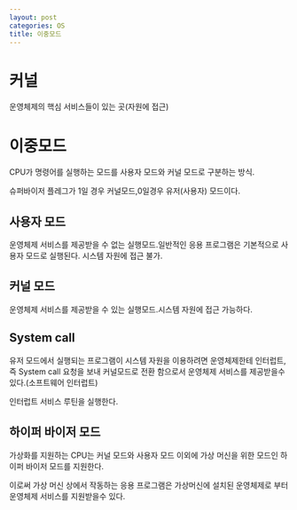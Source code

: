 ```yaml
---
layout: post
categories: OS
title: 이중모드
---
```

# 커널
운영체제의 핵심 서비스들이 있는 곳(자원에 접근)
# 이중모드
CPU가 명령어를 실행하는 모드를 사용자 모드와 커널 모드로 구분하는 방식.

슈퍼바이저 플레그가 1일 경우 커널모드,0일경우 유저(사용자) 모드이다.
## 사용자 모드
운영체제 서비스를 제공받을 수 없는 실행모드.일반적인 응용 프로그램은 기본적으로 사용자 모드로 실행된다. 시스템 자원에 접근 불가.
## 커널 모드 
운영체제 서비스를 제공받을 수 있는 실행모드.시스템 자원에 접근 가능하다.

## System call
유저 모드에서 실행되는 프로그램이 시스템 자원을 이용하려면 운영체제한테 인터럽트,즉 System call 요청을 보내 커널모드로 전환 함으로서 운영체제 서비스를 제공받을수 있다.(소프트웨어 인터럽트)
 

인터럽트 서비스 루틴을 실행한다.
## 하이퍼 바이저 모드
가상화를 지원하는 CPU는 커널 모드와 사용자 모드 이외에 가상 머신을 위한 모드인 하이퍼 바이저 모드를 지원한다.

이로써 가상 머신 상에서 작동하는 응용 프로그램은 가상머신에 설치된 운영체제로 부터 운영체제 서비스를 지원받을수 있다.